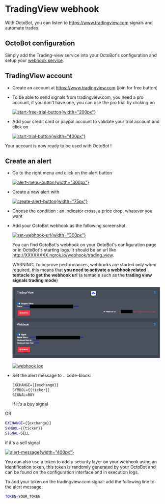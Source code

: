 TradingView webhook
===================

With OctoBot, you can listen to <https://www.tradingview.com> signals
and automate trades.

OctoBot configuration
---------------------

Simply add the Trading-view service into your OctoBot's configuration
and setup your [webhook service](Using-a-webhook-with-OctoBot.html).

TradingView account
-------------------

-   Create an account at <https://www.tradingview.com> (join for free
    button)
-   To be able to send signals from tradingview.com, you need a pro
    account, if you don't have one, you can use the pro trial by
    clicking on

    [![start-free-trial-button](https://raw.githubusercontent.com/Drakkar-Software/OctoBot/assets/wiki_resources/tradingview-go-pro-trial-button.png){width="200px"}](https://raw.githubusercontent.com/Drakkar-Software/OctoBot/assets/wiki_resources/tradingview-go-pro-trial-button.png)

-   Add your credit card or paypal account to validate your trial
    account and click on

    [![start-trial-button](https://raw.githubusercontent.com/Drakkar-Software/OctoBot/assets/wiki_resources/tradingview-start-trial-button.png){width="400px"}](https://raw.githubusercontent.com/Drakkar-Software/OctoBot/assets/wiki_resources/tradingview-start-trial-button.png)

Your account is now ready to be used with OctoBot !

Create an alert
---------------

-   Go to the right menu and click on the alert button

    [![alert-menu-button](https://raw.githubusercontent.com/Drakkar-Software/OctoBot/assets/wiki_resources/tradingview-alert-menu.png){width="300px"}](https://raw.githubusercontent.com/Drakkar-Software/OctoBot/assets/wiki_resources/tradingview-alert-menu.png)

-   Create a new alert with

    [![create-alert-button](https://raw.githubusercontent.com/Drakkar-Software/OctoBot/assets/wiki_resources/tradingview-add-alert-button.png){width="75px"}](https://raw.githubusercontent.com/Drakkar-Software/OctoBot/assets/wiki_resources/tradingview-add-alert-button.png)

-   Choose the condition : an indicator cross, a price drop, whatever
    you want
-   Add your OctoBot webhook as the following screenshot.

    [![set-webhook-url](https://raw.githubusercontent.com/Drakkar-Software/OctoBot/assets/wiki_resources/tradingview-alert-webhook-url.png){width="300px"}](https://raw.githubusercontent.com/Drakkar-Software/OctoBot/assets/wiki_resources/tradingview-alert-webhook-url.png)

    You can find OctoBot's webhook on your OctoBot's configuration
    page or in OctoBot's starting logs. It should be an url like
    <http://XXXXXXXX.ngrok.io/webhook/trading_view>.

    WARNING: To improve performances, webhooks are started only when
    required, this means that **you need to activate a webhook related
    tentacle to get the webhook url** (a tentacle such as the **trading
    view signals trading mode**)

    [![webhook and tradingview config](https://raw.githubusercontent.com/Drakkar-Software/OctoBot/assets/wiki_resources/webhook_config.jpg)](https://raw.githubusercontent.com/Drakkar-Software/OctoBot/assets/wiki_resources/webhook_config.jpg)

    [![webhook log](https://raw.githubusercontent.com/Drakkar-Software/OctoBot/assets/wiki_resources/webhook_log.jpg)](https://raw.githubusercontent.com/Drakkar-Software/OctoBot/assets/wiki_resources/webhook_log.jpg)

-   Set the alert message to .. code-block:

        EXCHANGE={{exchange}}
        SYMBOL={{ticker}}
        SIGNAL=BUY

    if it's a buy signal

OR

``` bash
EXCHANGE={{exchange}}
SYMBOL={{ticker}}
SIGNAL=SELL
```

if it's a sell signal

[![alert-message](https://raw.githubusercontent.com/Drakkar-Software/OctoBot/assets/wiki_resources/tradingview-alert-message.png){width="400px"}](https://raw.githubusercontent.com/Drakkar-Software/OctoBot/assets/wiki_resources/tradingview-alert-message.png)

You can also use a token to add a security layer on your webhook using
an identification token, this token is randomly generated by your
OctoBot and can be found on the configuration interface and in execution
logs.

To add your token on the tradingview.com signal: add the following line
to the alert message:

``` bash
TOKEN=YOUR_TOKEN
```

